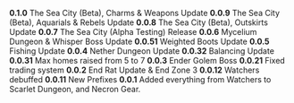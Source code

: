 **0.1.0**
The Sea City (Beta), Charms & Weapons Update
**0.0.9**
The Sea City (Beta), Aquarials & Rebels Update
**0.0.8**
The Sea City (Beta), Outskirts Update
**0.0.7**
The Sea City (Alpha Testing) Release
**0.0.6**
Mycelium Dungeon & Whisper Boss Update
**0.0.51**
Weighted Boots Update
**0.0.5**
Fishing Update
**0.0.4**
Nether Dungeon Update
**0.0.32**
Balancing Update
**0.0.31**
Max homes raised from 5 to 7
**0.0.3**
Ender Golem Boss
**0.0.21**
Fixed trading system
**0.0.2**
End Rat Update & End Zone 3
**0.0.12**
Watchers debuffed
**0.0.11**
New Prefixes
**0.0.1**
Added everything from Watchers to Scarlet Dungeon, and Necron Gear.
